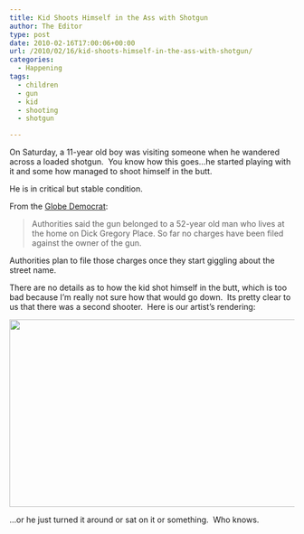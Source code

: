 ```yaml
---
title: Kid Shoots Himself in the Ass with Shotgun
author: The Editor
type: post
date: 2010-02-16T17:00:06+00:00
url: /2010/02/16/kid-shoots-himself-in-the-ass-with-shotgun/
categories:
  - Happening
tags:
  - children
  - gun
  - kid
  - shooting
  - shotgun

---
```

On Saturday, a 11-year old boy was visiting someone when he wandered across a loaded shotgun.  You know how this goes&#8230;he started playing with it and some how managed to shoot himself in the butt.

He is in critical but stable condition.

From the <a href="http://www.globe-democrat.com/news/2010/feb/14/child-critically-injured-after-accidentally-shooti/" target="_blank">Globe Democrat</a>:

> Authorities said the gun belonged to a 52-year old man who lives at the home on Dick Gregory Place. So far no charges have been filed against the owner of the gun.

Authorities plan to file those charges once they start giggling about the street name.

There are no details as to how the kid shot himself in the butt, which is too bad because I&#8217;m really not sure how that would go down.  Its pretty clear to us that there was a second shooter.  Here is our artist&#8217;s rendering:

[<img class="aligncenter size-full wp-image-3258" title="skitched-20100215-193807" src="http://punchingkitty.com/wp-content/uploads/2010/02/skitched-20100215-193807.jpg" alt="" width="528" height="332" srcset="http://media.punchingkitty.com/wordpress/2010/02/skitched-20100215-193807.jpg 528w, http://media.punchingkitty.com/wordpress/2010/02/skitched-20100215-193807-300x188.jpg 300w" sizes="(max-width: 528px) 100vw, 528px" />][1]

&#8230;or he just turned it around or sat on it or something.  Who knows.

 [1]: http://punchingkitty.com/wp-content/uploads/2010/02/skitched-20100215-193807.jpg